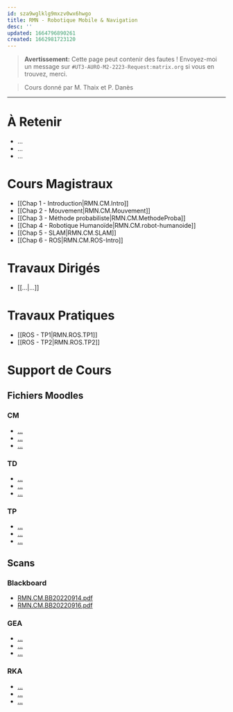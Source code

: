 ```yaml
---
id: sza9wglklg9mxzv0wx6hwgo
title: RMN - Robotique Mobile & Navigation
desc: ''
updated: 1664796890261
created: 1662981723120
---
```


> **Avertissement:** Cette page peut contenir des fautes ! Envoyez-moi un message sur `#UT3-AURO-M2-2223-Request:matrix.org` si vous en trouvez, merci.

> Cours donné par M. Thaix et P. Danès

---

# À Retenir

- ...
- ...
- ...

# Cours Magistraux

- [[Chap 1 - Introduction|RMN.CM.Intro]]
- [[Chap 2 - Mouvement|RMN.CM.Mouvement]]
- [[Chap 3 - Méthode probabiliste|RMN.CM.MethodeProba]]
- [[Chap 4 - Robotique Humanoïde|RMN.CM.robot-humanoide]]
- [[Chap 5 - SLAM|RMN.CM.SLAM]]
- [[Chap 6 - ROS|RMN.CM.ROS-Intro]]

# Travaux Dirigés

- [[...|...]]

# Travaux Pratiques

- [[ROS - TP1|RMN.ROS.TP1]]
- [[ROS - TP2|RMN.ROS.TP2]]

# Support de Cours

## Fichiers Moodles

### CM

- [...]()
- [...]()
- [...]()

### TD

- [...]()
- [...]()
- [...]()

### TP

- [...]()
- [...]()
- [...]()

## Scans

### Blackboard

- [RMN.CM.BB20220914.pdf](https://raw.githubusercontent.com/TunnARK/UT3-AURO-2223-S10-Dendron/main/vault/assets/RMN.CM.BB20220914.pdf)
- [RMN.CM.BB20220916.pdf](https://raw.githubusercontent.com/TunnARK/UT3-AURO-2223-S10-Dendron/main/vault/assets/RMN.CM.BB20220914.pdf)

### GEA

- [...]()
- [...]()
- [...]()

### RKA

- [...]()
- [...]()
- [...]()

